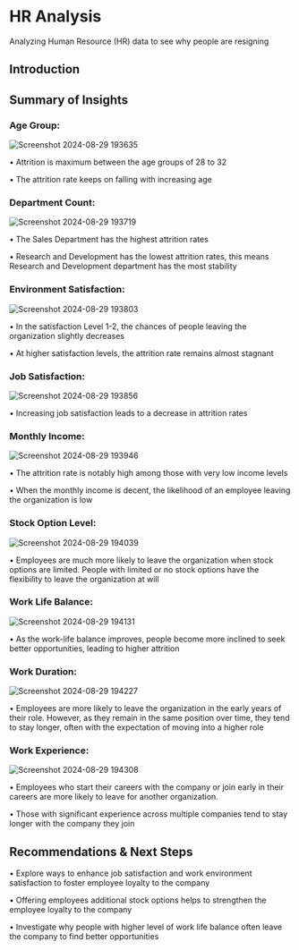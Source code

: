 # HR Analysis
Analyzing Human Resource (HR) data to see why people are resigning
<h2>Introduction</h2>

<h2>Summary of Insights</h2>

<h3>Age Group:</h3>

![Screenshot 2024-08-29 193635](https://github.com/user-attachments/assets/f3c59275-15bd-4467-9e30-0ce1d7cb1f6d)


<p>• Attrition is maximum between the age groups of 28 to 32
   
  • The attrition rate keeps on falling with increasing age</p>

<h3>Department Count: </h3> 

![Screenshot 2024-08-29 193719](https://github.com/user-attachments/assets/a89a2747-6536-4f6d-8c5b-f5b8b99954f4)

<p>• The Sales Department has the highest attrition rates
   
• Research and Development has the lowest attrition rates, this means Research and Development department has the most stability</p>

<h3>Environment Satisfaction:</h3>

![Screenshot 2024-08-29 193803](https://github.com/user-attachments/assets/ce912cd8-d1c1-4ab1-8876-ed4559c7d380)
<p>• In the satisfaction Level 1-2, the chances of people leaving the organization slightly decreases
   
  •  At higher satisfaction levels, the attrition rate remains almost stagnant</p>

<h3>Job Satisfaction:</h3>

![Screenshot 2024-08-29 193856](https://github.com/user-attachments/assets/1e099685-dfb6-4ab9-8b74-d890d22940b9)
<p>• Increasing job satisfaction leads to a decrease in attrition rates</p> 

<h3>Monthly Income: </h3> 

![Screenshot 2024-08-29 193946](https://github.com/user-attachments/assets/8601d615-d21e-4719-9d2e-e0524c01957d)
<p>• The attrition rate is notably high among those with very low income levels

• When the monthly income is decent, the likelihood of an employee leaving the organization is low </p>

<h3>Stock Option Level: </h3> 

![Screenshot 2024-08-29 194039](https://github.com/user-attachments/assets/699babdb-1246-4d15-8751-3c0cd35fb664)
<p>• Employees are much more likely to leave the organization when stock options are limited. People with limited or no stock options have the flexibility to leave the organization at will </p>

<h3>Work Life Balance: </h3> 

![Screenshot 2024-08-29 194131](https://github.com/user-attachments/assets/66d194ee-30ac-4384-af8a-5d63c7934363)
<p>• As the work-life balance improves, people become more inclined to seek better opportunities, leading to higher attrition </p>

<h3>Work Duration: </h3> 

![Screenshot 2024-08-29 194227](https://github.com/user-attachments/assets/564b0b3a-bd24-4919-be2b-270c2921b168)
<p>• Employees are more likely to leave the organization in the early years of their role. However, as they remain in the same position over time, they tend to stay longer, often with the expectation of moving into a higher role </p>

<h3>Work Experience: </h3> 

![Screenshot 2024-08-29 194308](https://github.com/user-attachments/assets/36ce9aff-96f3-43f0-8234-362627b80c9c)
<p>• Employees who start their careers with the company or join early in their careers are more likely to leave for another organization. 
   
• Those with significant experience across multiple companies tend to stay longer with the company they join</p>
  
<h2>Recommendations & Next Steps</h2>
<p>• Explore ways to enhance job satisfaction and work environment satisfaction to foster employee loyalty to the company

• Offering employees additional stock options helps to strengthen the employee loyalty to the company

• Investigate why people with higher level of work life balance often leave the company to find better opportunities</p>


